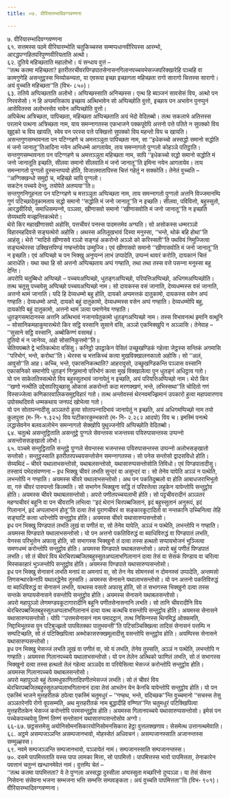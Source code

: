 ```yaml
---
title: ०७. वीरियारम्भादिवग्गवण्णना

---
```

७. वीरियारम्भादिवग्गवण्णना  
६१. सत्तमस्स पठमे वीरियारम्भोति चतुकिच्‍चस्स सम्मप्पधानवीरियस्स आरम्भो, आरद्धपग्गहितपरिपुण्णवीरियताति अत्थो।  
६२. दुतिये महिच्छताति महालोभो। यं सन्धाय वुत्तं –  
‘‘तत्थ कतमा महिच्छता? इतरीतरचीवरपिण्डपातसेनासनगिलानपच्‍चयभेसज्‍जपरिक्खारेहि पञ्‍चहि वा कामगुणेहि असन्तुट्ठस्स भिय्योकम्यता, या एवरूपा इच्छा इच्छागता महिच्छता रागो सारागो चित्तस्स सारागो। अयं वुच्‍चति महिच्छता’’ति (विभ॰ ८५०)।  
६३. ततिये अप्पिच्छताति अलोभो। अप्पिच्छस्साति अनिच्छस्स। एत्थ हि ब्यञ्‍जनं सावसेसं विय, अत्थो पन निरवसेसो। न हि अप्पमत्तिकाय इच्छाय अत्थिभावेन सो अप्पिच्छोति वुत्तो, इच्छाय पन अभावेन पुनप्पुनं आसेवितस्स अलोभस्सेव भावेन अप्पिच्छोति वुत्तो।  
अपिचेत्थ अत्रिच्छता, पापिच्छता, महिच्छता अप्पिच्छताति अयं भेदो वेदितब्बो। तत्थ सकलाभे अतित्तस्स परलाभे पत्थना अत्रिच्छता नाम, याय समन्‍नागतस्स एकभाजने पक्‍कपूवेपि अत्तनो पत्ते पतिते न सुपक्‍को विय खुद्दको च विय खायति, स्वेव पन परस्स पत्ते पक्खित्तो सुपक्‍को विय महन्तो विय च खायति। असन्तगुणसम्भावनता पन पटिग्गहणे च अमत्तञ्‍ञुता पापिच्छता नाम, सा ‘‘इधेकच्‍चो अस्सद्धो समानो सद्धोति मं जनो जानातू’’तिआदिना नयेन अभिधम्मे आगतायेव, ताय समन्‍नागतो पुग्गलो कोहञ्‍ञे पतिट्ठाति। सन्तगुणसम्भावनता पन पटिग्गहणे च अमत्तञ्‍ञुता महिच्छता नाम, सापि ‘‘इधेकच्‍चो सद्धो समानो सद्धोति मं जनो जानातूति इच्छति, सीलवा समानो सीलवाति मं जनो जानातू’’ति इमिना नयेन आगतायेव। ताय समन्‍नागतो पुग्गलो दुस्सन्तप्पयो होति, विजातमातापिस्स चित्तं गहेतुं न सक्‍कोति। तेनेतं वुच्‍चति –  
‘‘अग्गिक्खन्धो समुद्दो च, महिच्छो चापि पुग्गलो।  
सकटेन पच्‍चये देन्तु, तयोपेते अतप्पया’’ति॥  
सन्तगुणनिगूहनता पन पटिग्गहणे च मत्तञ्‍ञुता अप्पिच्छता नाम, ताय समन्‍नागतो पुग्गलो अत्तनि विज्‍जमानम्पि गुणं पटिच्छादेतुकामताय सद्धो समानो ‘‘सद्धोति मं जनो जानातू’’ति न इच्छति। सीलवा, पविवित्तो, बहुस्सुतो, आरद्धवीरियो, समाधिसम्पन्‍नो, पञ्‍ञवा, खीणासवो समानो ‘‘खीणासवोति मं जनो जानातू’’ति न इच्छति सेय्यथापि मज्झन्तिकत्थेरो।  
थेरो किर महाखीणासवो अहोसि, पत्तचीवरं पनस्स पादमत्तमेव अग्घति। सो असोकस्स धम्मरञ्‍ञो विहारमहदिवसे सङ्घत्थेरो अहोसि। अथस्स अतिलूखभावं दिस्वा मनुस्सा, ‘‘भन्ते, थोकं बहि होथा’’ति आहंसु। थेरो ‘‘मादिसे खीणासवे रञ्‍ञो सङ्गहं अकरोन्ते अञ्‍ञो को करिस्सती’’ति पथवियं निमुज्‍जित्वा सङ्घत्थेरस्स उक्खित्तपिण्डं गण्हन्तोयेव उम्मुज्‍जि। एवं खीणासवो समानो ‘‘खीणासवोति मं जनो जानातू’’ति न इच्छति। एवं अप्पिच्छो च पन भिक्खु अनुप्पन्‍नं लाभं उप्पादेति, उप्पन्‍नं थावरं करोति, दायकानं चित्तं आराधेति। यथा यथा हि सो अत्तनो अप्पिच्छताय अप्पं गण्हाति, तथा तथा तस्स वत्ते पसन्‍ना मनुस्सा बहू देन्ति।  
अपरोपि चतुब्बिधो अप्पिच्छो – पच्‍चयअप्पिच्छो, धुतङ्गअप्पिच्छो, परियत्तिअप्पिच्छो, अधिगमअप्पिच्छोति। तत्थ चतूसु पच्‍चयेसु अप्पिच्छो पच्‍चयअप्पिच्छो नाम। सो दायकस्स वसं जानाति, देय्यधम्मस्स वसं जानाति, अत्तनो थामं जानाति। यदि हि देय्यधम्मो बहु होति, दायको अप्पमत्तकं दातुकामो, दायकस्स वसेन अप्पं गण्हाति। देय्यधम्मो अप्पो, दायको बहुं दातुकामो, देय्यधम्मस्स वसेन अप्पं गण्हाति। देय्यधम्मोपि बहु, दायकोपि बहुं दातुकामो, अत्तनो थामं ञत्वा पमाणेनेव गण्हाति।  
धुतङ्गसमादानस्स अत्तनि अत्थिभावं नजानापेतुकामो धुतङ्गअप्पिच्छो नाम। तस्स विभावनत्थं इमानि वत्थूनि – सोसानिकमहाकुमारत्थेरो किर सट्ठि वस्सानि सुसाने वसि, अञ्‍ञो एकभिक्खुपि न अञ्‍ञासि। तेनेवाह –  
‘‘सुसाने सट्ठि वस्सानि, अब्बोकिण्णं वसामहं।  
दुतियो मं न जानेय्य, अहो सोसानिकुत्तमो’’ति॥  
चेतियपब्बते द्वे भातिकत्थेरा वसिंसु। कनिट्ठो उपट्ठाकेन पेसितं उच्छुखण्डिकं गहेत्वा जेट्ठस्स सन्तिकं अगमासि ‘‘परिभोगं, भन्ते, करोथा’’ति। थेरस्स च भत्तकिच्‍चं कत्वा मुखविक्खालनकालो अहोसि। सो ‘‘अलं, आवुसो’’ति आह। कच्‍चि, भन्ते, एकासनिकत्थाति? आहरावुसो, उच्छुखण्डिकन्ति पञ्‍ञास वस्सानि एकासनिको समानोपि धुतङ्गं निगूहमानो परिभोगं कत्वा मुखं विक्खालेत्वा पुन धुतङ्गं अधिट्ठाय गतो।  
यो पन साकेततिस्सत्थेरो विय बहुस्सुतभावं जानापेतुं न इच्छति, अयं परियत्तिअप्पिच्छो नाम। थेरो किर ‘‘खणो नत्थीति उद्देसपरिपुच्छासु ओकासं अकरोन्तो कदा मरणक्खणं, भन्ते, लभिस्सथा’’ति चोदितो गणं विस्सज्‍जेत्वा कणिकारवालिकसमुद्दविहारं गतो। तत्थ अन्तोवस्सं थेरनवमज्झिमानं उपकारो हुत्वा महापवारणाय उपोसथदिवसे धम्मकथाय जनपदं खोभेत्वा गतो।  
यो पन सोतापन्‍नादीसु अञ्‍ञतरो हुत्वा सोतापन्‍नादिभावं जानापेतुं न इच्छति, अयं अधिगमप्पिच्छो नाम तयो कुलपुत्ता (म॰ नि॰ १.३२५) विय घटीकारकुम्भकारो (म॰ नि॰ २.२८२ आदयो) विय च। इमस्मिं पनत्थे लद्धासेवनेन बलवअलोभेन समन्‍नागतो सेक्खोपि पुथुज्‍जनोपि अप्पिच्छोति वेदितब्बो।  
६४. चतुत्थे असन्तुट्ठिताति असन्तुट्ठे पुग्गले सेवन्तस्स भजन्तस्स पयिरुपासन्तस्स उप्पन्‍नो असन्तोससङ्खातो लोभो।  
६५. पञ्‍चमे सन्तुट्ठिताति सन्तुट्ठे पुग्गले सेवन्तस्स भजन्तस्स पयिरुपासन्तस्स उप्पन्‍नो अलोभसङ्खातो सन्तोसो। सन्तुट्ठस्साति इतरीतरपच्‍चयसन्तोसेन समन्‍नागतस्स। सो पनेस सन्तोसो द्वादसविधो होति। सेय्यथिदं – चीवरे यथालाभसन्तोसो, यथाबलसन्तोसो, यथासारुप्पसन्तोसोति तिविधो। एवं पिण्डपातादीसु।  
तस्सायं पभेदसंवण्णना – इध भिक्खु चीवरं लभति सुन्दरं वा असुन्दरं वा। सो तेनेव यापेति अञ्‍ञं न पत्थेति, लभन्तोपि न गण्हाति। अयमस्स चीवरे यथालाभसन्तोसो। अथ पन पकतिदुब्बलो वा होति आबाधजराभिभूतो वा, गरुं चीवरं पारुपन्तो किलमति। सो सभागेन भिक्खुना सद्धिं तं परिवत्तेत्वा लहुकेन यापेन्तोपि सन्तुट्ठोव होति। अयमस्स चीवरे यथाबलसन्तोसो। अपरो पणीतपच्‍चयलाभी होति। सो पट्टचीवरादीनं अञ्‍ञतरं महग्घचीवरं बहूनि वा पन चीवरानि लभित्वा ‘‘इदं थेरानं चिरपब्बजितानं, इदं बहुस्सुतानं अनुरूपं, इदं गिलानानं, इदं अप्पलाभानं होतू’’ति दत्वा तेसं पुराणचीवरं वा सङ्कारकूटादितो वा नन्तकानि उच्‍चिनित्वा तेहि सङ्घाटिं कत्वा धारेन्तोपि सन्तुट्ठोव होति। अयमस्स चीवरे यथासारुप्पसन्तोसो।  
इध पन भिक्खु पिण्डपातं लभति लूखं वा पणीतं वा, सो तेनेव यापेति, अञ्‍ञं न पत्थेति, लभन्तोपि न गण्हाति। अयमस्स पिण्डपाते यथालाभसन्तोसो। यो पन अत्तनो पकतिविरुद्धं वा ब्याधिविरुद्धं वा पिण्डपातं लभति, येनस्स परिभुत्तेन अफासु होति, सो सभागस्स भिक्खुनो तं दत्वा तस्स हत्थतो सप्पायभोजनं भुञ्‍जित्वा समणधम्मं करोन्तोपि सन्तुट्ठोव होति। अयमस्स पिण्डपाते यथाबलसन्तोसो। अपरो बहुं पणीतं पिण्डपातं लभति। सो तं चीवरं विय थेरचिरपब्बजितबहुस्सुतअप्पलाभगिलानानं दत्वा तेसं वा सेसकं पिण्डाय वा चरित्वा मिस्सकाहारं भुञ्‍जन्तोपि सन्तुट्ठोव होति। अयमस्स पिण्डपाते यथासारुप्पसन्तोसो।  
इध पन भिक्खु सेनासनं लभति मनापं वा अमनापं वा, सो तेन नेव सोमनस्सं न दोमनस्सं उप्पादेति, अन्तमसो तिणसन्थारकेनापि यथालद्धेनेव तुस्सति। अयमस्स सेनासने यथालाभसन्तोसो। यो पन अत्तनो पकतिविरुद्धं वा ब्याधिविरुद्धं वा सेनासनं लभति, यत्थस्स वसतो अफासु होति, सो तं सभागस्स भिक्खुनो दत्वा तस्स सन्तके सप्पायसेनासने वसन्तोपि सन्तुट्ठोव होति। अयमस्स सेनासने यथाबलसन्तोसो।  
अपरो महापुञ्‍ञो लेणमण्डपकूटागारादीनि बहूनि पणीतसेनासनानि लभति। सो तानि चीवरादीनि विय थेरचिरपब्बजितबहुस्सुतअप्पलाभगिलानानं दत्वा यत्थ कत्थचि वसन्तोपि सन्तुट्ठोव होति। अयमस्स सेनासने यथासारुप्पसन्तोसो। योपि ‘‘उत्तमसेनासनं नाम पमादट्ठानं, तत्थ निसिन्‍नस्स थिनमिद्धं ओक्‍कमति, निद्दाभिभूतस्स पुन पटिबुज्झतो पापवितक्‍का पातुभवन्ती’’ति पटिसञ्‍चिक्खित्वा तादिसं सेनासनं पत्तम्पि न सम्पटिच्छति, सो तं पटिक्खिपित्वा अब्भोकासरुक्खमूलादीसु वसन्तोपि सन्तुट्ठोव होति। अयम्पिस्स सेनासने यथासारुप्पसन्तोसो।  
इध पन भिक्खु भेसज्‍जं लभति लूखं वा पणीतं वा, सो यं लभति, तेनेव तुस्सति, अञ्‍ञं न पत्थेति, लभन्तोपि न गण्हाति। अयमस्स गिलानपच्‍चये यथालाभसन्तोसो। यो पन तेलेन अत्थिको फाणितं लभति, सो तं सभागस्स भिक्खुनो दत्वा तस्स हत्थतो तेलं गहेत्वा अञ्‍ञदेव वा परियेसित्वा भेसज्‍जं करोन्तोपि सन्तुट्ठोव होति। अयमस्स गिलानपच्‍चये यथाबलसन्तोसो।  
अपरो महापुञ्‍ञो बहुं तेलमधुफाणितादिपणीतभेसज्‍जं लभति। सो तं चीवरं विय थेरचिरपब्बजितबहुस्सुतअप्पलाभगिलानानं दत्वा तेसं आभतेन येन केनचि यापेन्तोपि सन्तुट्ठोव होति। यो पन एकस्मिं भाजने मुत्तहरीतकं ठपेत्वा एकस्मिं चतुमधुरं – ‘‘गण्हथ, भन्ते, यदिच्छक’’न्ति वुच्‍चमानो ‘‘सचस्स तेसु अञ्‍ञतरेनपि रोगो वूपसम्मति, अथ मुत्तहरीतकं नाम बुद्धादीहि वण्णित’’न्ति चतुमधुरं पटिक्खिपित्वा मुत्तहरीतकेन भेसज्‍जं करोन्तोपि परमसन्तुट्ठोव होति। अयमस्स गिलानपच्‍चये यथासारुप्पसन्तोसो। इमेसं पन पच्‍चेकपच्‍चयेसु तिण्णं तिण्णं सन्तोसानं यथासारुप्पसन्तोसोव अग्गो।  
६६-६७. छट्ठसत्तमेसु अयोनिसोमनसिकारयोनिसोमनसिकारा हेट्ठा वुत्तलक्खणाव। सेसमेत्थ उत्तानत्थमेवाति।  
६८. अट्ठमे असम्पजञ्‍ञन्ति असम्पजानभावो, मोहस्सेतं अधिवचनं। असम्पजानस्साति अजानन्तस्स सम्मुळ्हस्स।  
६९. नवमे सम्पजञ्‍ञन्ति सम्पजानभावो, पञ्‍ञायेतं नामं। सम्पजानस्साति सम्पजानन्तस्स।  
७०. दसमे पापमित्तताति यस्स पापा लामका मित्ता, सो पापमित्तो। पापमित्तस्स भावो पापमित्तता, तेनाकारेन पवत्तानं चतुन्‍नं खन्धानमेवेतं नामं। वुत्तम्पि चेतं –  
‘‘तत्थ कतमा पापमित्तता? ये ते पुग्गला अस्सद्धा दुस्सीला अप्पस्सुता मच्छरिनो दुप्पञ्‍ञा। या तेसं सेवना निसेवना संसेवना भजना सम्भजना भत्ति सम्भत्ति सम्पवङ्कता। अयं वुच्‍चति पापमित्तता’’ति (विभ॰ ९०१)।  
वीरियारम्भादिवग्गवण्णना।  